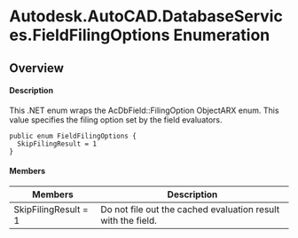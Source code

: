 # Autodesk.AutoCAD.DatabaseServices.FieldFilingOptions Enumeration

## Overview

#### Description
This .NET enum wraps the AcDbField::FilingOption ObjectARX enum. This value specifies the filing option set by the field evaluators.
```text
public enum FieldFilingOptions {
  SkipFilingResult = 1
}
```

#### Members
| Members | Description |
| --- | --- |
| SkipFilingResult = 1 | Do not file out the cached evaluation result with the field. |
